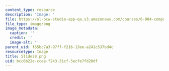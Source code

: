 ```yaml
---
content_type: resource
description: 'Image: '
file: https://ol-ocw-studio-app-qa.s3.amazonaws.com/courses/6-004-computation-structures-spring-2017/bcc6b22ecceef24331cf5ecfe7fd20df_Slide28.png
file_type: image/png
image_metadata:
  caption: ''
  credit: ''
  image-alt: ''
parent_uid: f65bc7a3-97ff-f216-13ee-a241c537bd4c
resourcetype: Image
title: Slide28.png
uid: bcc6b22e-ccee-f243-31cf-5ecfe7fd20df
---
```

